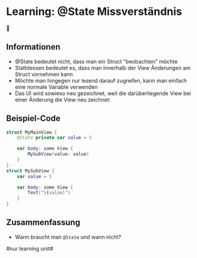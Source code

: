 # Learning: @State Missverständnis
🧠

## Informationen
- @State bedeutet nicht, dass man ein Struct "beobachten" möchte
- Stattdessen bedeutet es, dass man innerhalb der View Änderungen am Struct vornehmen kann
- Möchte man hingegen nur lesend darauf zugreifen, kann man einfach eine normale Variable verwenden
- Das UI wird sowieso neu gezeichnet, weil die darüberliegende View bei einer Änderung die View neu zeichnet:

## Beispiel-Code

```swift
struct MyMainView {
	@State private var value = 5

	var body: some View {
		MySubView(value: value)
	}
}
struct MySubView {
	var value = 5

	var body: some View {
		Text("\(value)")
	}
}
```

## Zusammenfassung
- Wann braucht man `@State` und wann nicht?


#nur learning unit#